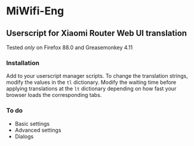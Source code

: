 # MiWifi-Eng
## Userscript for Xiaomi Router Web UI translation

Tested _only_ on Firefox 88.0 and Greasemonkey 4.11

### Installation

Add to your userscript manager scripts.
To change the translation strings, modify the values in the `tl` dictionary.
Modify the waiting time before applying translations at the `lt` dictionary depending on how fast your browser loads the corresponding tabs.

### To do
- Basic settings
- Advanced settings
- Dialogs
